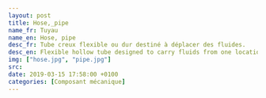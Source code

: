 ```yaml
---
layout: post
title: Hose,_pipe
name_fr: Tuyau
name_en: Hose, pipe
desc_fr: Tube creux flexible ou dur destiné à déplacer des fluides.
desc_en: Flexible hollow tube designed to carry fluids from one location to another. 
img: ["hose.jpg", "pipe.jpg"]
src: 
date: 2019-03-15 17:58:00 +0100
categories: [Composant mécanique]
---
```

